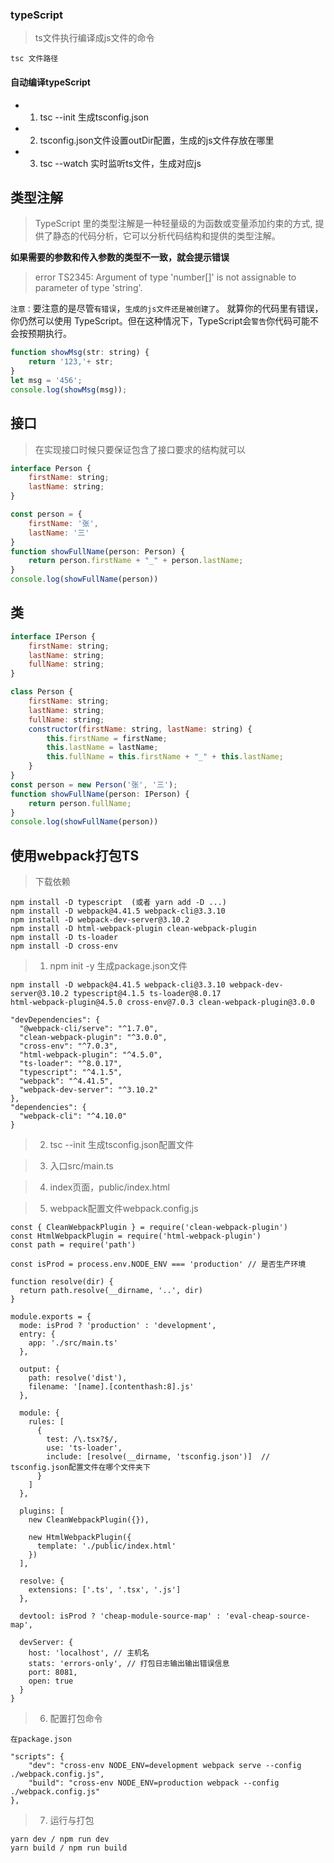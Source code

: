 ### typeScript

> ts文件执行编译成js文件的命令

```
tsc 文件路径
```

#### 自动编译typeScript

- 1. tsc --init 生成tsconfig.json

- 2. tsconfig.json文件设置outDir配置，生成的js文件存放在哪里

- 3. tsc --watch 实时监听ts文件，生成对应js

## 类型注解

> TypeScript 里的类型注解是一种轻量级的为函数或变量添加约束的方式, 提供了静态的代码分析，它可以分析代码结构和提供的类型注解。

**如果需要的参数和传入参数的类型不一致，就会提示错误**

> error TS2345: Argument of type 'number[]' is not assignable to parameter of type 'string'.

`注意：`要注意的是尽管`有错误`，`生成的js文件还是被创建了`。 就算你的代码里有错误，你仍然可以使用 TypeScript。但在这种情况下，TypeScript会`警告`你代码可能不会按预期执行。

```javascript
function showMsg(str: string) {
    return '123,'+ str;
}
let msg = '456';
console.log(showMsg(msg));
```

## 接口

> 在实现接口时候只要保证包含了接口要求的结构就可以

```javascript
interface Person {
    firstName: string;
    lastName: string;
}

const person = {
    firstName: '张',
    lastName: '三'
}
function showFullName(person: Person) {
    return person.firstName + "_" + person.lastName;
}
console.log(showFullName(person))
```

## 类

```javascript
interface IPerson {
    firstName: string;
    lastName: string;
    fullName: string;
}

class Person {
    firstName: string;
    lastName: string;
    fullName: string;
    constructor(firstName: string, lastName: string) {
        this.firstName = firstName;
        this.lastName = lastName;
        this.fullName = this.firstName + "_" + this.lastName;
    }
}
const person = new Person('张', '三');
function showFullName(person: IPerson) {
    return person.fullName;
}
console.log(showFullName(person))
```

## 使用webpack打包TS

> 下载依赖

```
npm install -D typescript  (或者 yarn add -D ...)
npm install -D webpack@4.41.5 webpack-cli@3.3.10
npm install -D webpack-dev-server@3.10.2
npm install -D html-webpack-plugin clean-webpack-plugin
npm install -D ts-loader
npm install -D cross-env
```

> 1. npm init -y 生成package.json文件

```
npm install -D webpack@4.41.5 webpack-cli@3.3.10 webpack-dev-server@3.10.2 typescript@4.1.5 ts-loader@8.0.17 
html-webpack-plugin@4.5.0 cross-env@7.0.3 clean-webpack-plugin@3.0.0

"devDependencies": {
  "@webpack-cli/serve": "^1.7.0",
  "clean-webpack-plugin": "^3.0.0",
  "cross-env": "^7.0.3",
  "html-webpack-plugin": "^4.5.0",
  "ts-loader": "^8.0.17",
  "typescript": "^4.1.5",
  "webpack": "^4.41.5",
  "webpack-dev-server": "^3.10.2"
},
"dependencies": {
  "webpack-cli": "^4.10.0"
}
```

> 2. tsc --init 生成tsconfig.json配置文件

> 3. 入口src/main.ts

> 4. index页面，public/index.html

> 5. webpack配置文件webpack.config.js

```
const { CleanWebpackPlugin } = require('clean-webpack-plugin')
const HtmlWebpackPlugin = require('html-webpack-plugin')
const path = require('path')

const isProd = process.env.NODE_ENV === 'production' // 是否生产环境

function resolve(dir) {
  return path.resolve(__dirname, '..', dir)
}

module.exports = {
  mode: isProd ? 'production' : 'development',
  entry: {
    app: './src/main.ts'
  },

  output: {
    path: resolve('dist'),
    filename: '[name].[contenthash:8].js'
  },

  module: {
    rules: [
      {
        test: /\.tsx?$/,
        use: 'ts-loader',
        include: [resolve(__dirname, 'tsconfig.json')]  // tsconfig.json配置文件在哪个文件夹下
      }
    ]
  },

  plugins: [
    new CleanWebpackPlugin({}),

    new HtmlWebpackPlugin({
      template: './public/index.html'
    })
  ],

  resolve: {
    extensions: ['.ts', '.tsx', '.js']
  },

  devtool: isProd ? 'cheap-module-source-map' : 'eval-cheap-source-map',

  devServer: {
    host: 'localhost', // 主机名
    stats: 'errors-only', // 打包日志输出输出错误信息
    port: 8081,
    open: true
  }
}
```

> 6. 配置打包命令

```
在package.json

"scripts": {
    "dev": "cross-env NODE_ENV=development webpack serve --config ./webpack.config.js",
    "build": "cross-env NODE_ENV=production webpack --config ./webpack.config.js"
},
```

> 7. 运行与打包

```
yarn dev / npm run dev
yarn build / npm run build
```